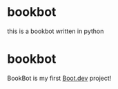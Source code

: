 # bookbot
this is a bookbot written in python
# bookbot

BookBot is my first [Boot.dev](https://www.boot.dev) project!